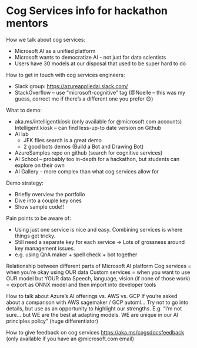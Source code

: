 # Cog Services info for hackathon mentors

How we talk about cog services:
- Microsoft AI as a unified platform
- Microsoft wants to democratize AI - not just for data scientists
- Users have 30 models at our disposal that used to be super hard to do

How to get in touch with cog services engineers:
- Slack group: https://azureappliedai.slack.com/ 
- StackOverflow – use “microsoft-cognitive” tag (@Noelle – this was my guess, correct me if there’s a different one you prefer 😊)

What to demo:
- aka.ms/intelligentkiosk (only available for @microsoft.com accounts)
Intelligent kiosk – can find less-up-to date version on Github
- AI lab
   - JFK files search is a great demo
   - 2 good bots demos (Build a Bot and Drawing Bot)
- AzureSamples repo on github (search for cognitive services)
- AI School – probably too in-depth for a hackathon, but students can explore on their own
- AI Gallery – more complex than what cog services allow for

Demo strategy:
- Briefly overview the portfolio
- Dive into a couple key ones
- Show sample code!!

Pain points to be aware of:
- Using just one service is nice and easy. Combining services is where things get tricky.
- Still need a separate key for each service -> Lots of grossness around key management issues.
- e.g. using QnA maker + spell check + bot together

Relationship between different parts of Microsoft AI platform
Cog services = when you’re okay using OUR data
Custom services = when you want to use OUR model but YOUR data
              Speech, language, vision
(if none of those work) = export as ONNX model and then import into developer tools 

How to talk about Azure’s AI offerings vs. AWS vs. GCP
If you’re asked about a comparison with AWS sagemaker / GCP automl… 
Try not to go into details, but use as an opportunity to highlight our strengths.
E.g. “I’m not sure… but WE are the best at adapting models. WE are unique in our AI principles policy” (huge differentiator)

How to give feedback on cog services
https://aka.ms/cogsdocsfeedback (only available if you have an @microsoft.com email) 
